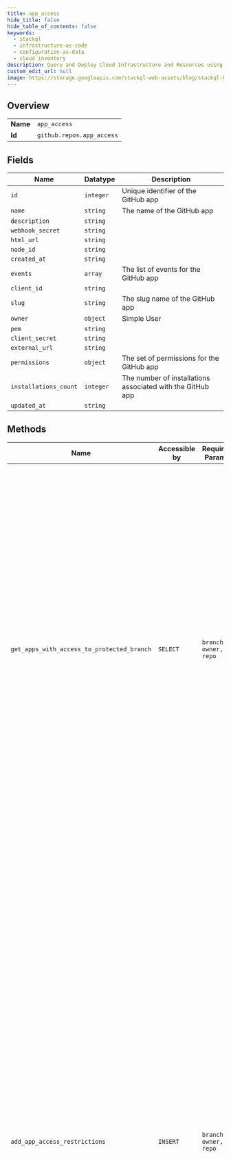 ```yaml
---
title: app_access
hide_title: false
hide_table_of_contents: false
keywords:
  - stackql
  - infrastructure-as-code
  - configuration-as-data
  - cloud inventory
description: Query and Deploy Cloud Infrastructure and Resources using SQL
custom_edit_url: null
image: https://storage.googleapis.com/stackql-web-assets/blog/stackql-blog-post-featured-image.png
---
```

  
    

## Overview
<table><tbody>
<tr><td><b>Name</b></td><td><code>app_access</code></td></tr>
<tr><td><b>Id</b></td><td><code>github.repos.app_access</code></td></tr>
</tbody></table>

## Fields
| Name | Datatype | Description |
| ---- | -------- | ----------- |
| `id` | `integer` | Unique identifier of the GitHub app |
| `name` | `string` | The name of the GitHub app |
| `description` | `string` |  |
| `webhook_secret` | `string` |  |
| `html_url` | `string` |  |
| `node_id` | `string` |  |
| `created_at` | `string` |  |
| `events` | `array` | The list of events for the GitHub app |
| `client_id` | `string` |  |
| `slug` | `string` | The slug name of the GitHub app |
| `owner` | `object` | Simple User |
| `pem` | `string` |  |
| `client_secret` | `string` |  |
| `external_url` | `string` |  |
| `permissions` | `object` | The set of permissions for the GitHub app |
| `installations_count` | `integer` | The number of installations associated with the GitHub app |
| `updated_at` | `string` |  |
## Methods
| Name | Accessible by | Required Params | Description |
| ---- | ------------- | --------------- | ----------- |
| `get_apps_with_access_to_protected_branch` | `SELECT` | `branch, owner, repo` | Protected branches are available in public repositories with GitHub Free and GitHub Free for organizations, and in public and private repositories with GitHub Pro, GitHub Team, GitHub Enterprise Cloud, and GitHub Enterprise Server. For more information, see [GitHub's products](https://docs.github.com/github/getting-started-with-github/githubs-products) in the GitHub Help documentation.<br /><br />Lists the GitHub Apps that have push access to this branch. Only installed GitHub Apps with `write` access to the `contents` permission can be added as authorized actors on a protected branch. |
| `add_app_access_restrictions` | `INSERT` | `branch, owner, repo` | Protected branches are available in public repositories with GitHub Free and GitHub Free for organizations, and in public and private repositories with GitHub Pro, GitHub Team, GitHub Enterprise Cloud, and GitHub Enterprise Server. For more information, see [GitHub's products](https://docs.github.com/github/getting-started-with-github/githubs-products) in the GitHub Help documentation.<br /><br />Grants the specified apps push access for this branch. Only installed GitHub Apps with `write` access to the `contents` permission can be added as authorized actors on a protected branch.<br /><br />\| Type    \| Description                                                                                                                                                \|<br />\| ------- \| ---------------------------------------------------------------------------------------------------------------------------------------------------------- \|<br />\| `array` \| The GitHub Apps that have push access to this branch. Use the app's `slug`. **Note**: The list of users, apps, and teams in total is limited to 100 items. \| |
| `remove_app_access_restrictions` | `DELETE` | `branch, owner, repo` | Protected branches are available in public repositories with GitHub Free and GitHub Free for organizations, and in public and private repositories with GitHub Pro, GitHub Team, GitHub Enterprise Cloud, and GitHub Enterprise Server. For more information, see [GitHub's products](https://docs.github.com/github/getting-started-with-github/githubs-products) in the GitHub Help documentation.<br /><br />Removes the ability of an app to push to this branch. Only installed GitHub Apps with `write` access to the `contents` permission can be added as authorized actors on a protected branch.<br /><br />\| Type    \| Description                                                                                                                                                \|<br />\| ------- \| ---------------------------------------------------------------------------------------------------------------------------------------------------------- \|<br />\| `array` \| The GitHub Apps that have push access to this branch. Use the app's `slug`. **Note**: The list of users, apps, and teams in total is limited to 100 items. \| |
| `set_app_access_restrictions` | `EXEC` | `branch, owner, repo` | Protected branches are available in public repositories with GitHub Free and GitHub Free for organizations, and in public and private repositories with GitHub Pro, GitHub Team, GitHub Enterprise Cloud, and GitHub Enterprise Server. For more information, see [GitHub's products](https://docs.github.com/github/getting-started-with-github/githubs-products) in the GitHub Help documentation.<br /><br />Replaces the list of apps that have push access to this branch. This removes all apps that previously had push access and grants push access to the new list of apps. Only installed GitHub Apps with `write` access to the `contents` permission can be added as authorized actors on a protected branch.<br /><br />\| Type    \| Description                                                                                                                                                \|<br />\| ------- \| ---------------------------------------------------------------------------------------------------------------------------------------------------------- \|<br />\| `array` \| The GitHub Apps that have push access to this branch. Use the app's `slug`. **Note**: The list of users, apps, and teams in total is limited to 100 items. \| |
